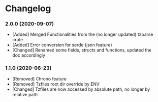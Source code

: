 # Changelog

### 2.0.0 (2020-09-07)

- [Added] Merged Functionalities from the (no longer updated) tzparse crate 
- [Added] Error conversion for serde (json feature)
- [Changed] Renamed some fields, structs and functions, updated the doc accordingly

### 1.1.0 (2020-06-23)

- [Removed] Chrono feature
- [Removed] Tzfiles root dir override by ENV
- [Changed] Tzfiles are now accessed by absolute path, no longer by relative path